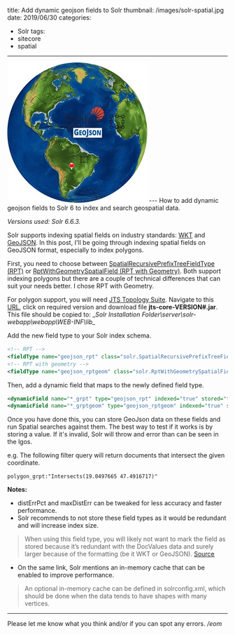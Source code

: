 title: Add dynamic geojson fields to Solr
thumbnail: /images/solr-spatial.jpg
date: 2019/06/30
categories:
- Solr
tags:
- sitecore
- spatial

---
<img class="hero-img" src="/images/solr-spatial.jpg" alt="Solr Spatial">
---
How to add dynamic geojson fields to Solr 6 to index and search geospatial data.
<!-- more -->

*Versions used: Solr 6.6.3.*

Solr supports indexing spatial fields on industry standards: [WKT](https://en.wikipedia.org/wiki/Well-known_text_representation_of_geometry) and [GeoJSON](https://geojson.org/). In this post, I'll be going through indexing spatial fields on GeoJSON format, especially to index polygons.

First, you need to choose between [SpatialRecursivePrefixTreeFieldType (RPT)](https://lucene.apache.org/solr/guide/6_6/spatial-search.html#SpatialSearch-RPT) or [RptWithGeometrySpatialField (RPT with Geometry)](https://lucene.apache.org/solr/guide/6_6/spatial-search.html#SpatialSearch-RptWithGeometrySpatialField). Both support indexing polygons but there are a couple of technical differences that can suit your needs better. I chose RPT with Geometry.

For polygon support, you will need [JTS Topology Suite](https://sourceforge.net/projects/jts-topo-suite/). Navigate to this [URL](https://repo1.maven.org/maven2/com/vividsolutions/jts-core/), click on required version and download file __jts-core-VERSION#.jar__. This file should be copied to: __Solr Installation Folder\server\solr-webapp\webapp\WEB-INF\lib\__

Add the new field type to your Solr index schema. 
``` xml
<!-- RPT -->
<fieldType name="geojson_rpt" class="solr.SpatialRecursivePrefixTreeFieldType" spatialContextFactory="JTS" geo="true" format="GeoJSON" autoIndex="true" validationRule="repairBuffer0" distErrPct="0.025" maxDistErr="0.001" distanceUnits="kilometers" />
<!-- RPT with geometry -->
<fieldType name="geojson_rptgeom" class="solr.RptWithGeometrySpatialField" spatialContextFactory="JTS" geo="true" format="GeoJSON" autoIndex="true" validationRule="repairBuffer0" distErrPct="0.15" maxDistErr="0.001" distanceUnits="kilometers"/>
```

Then, add a dynamic field that maps to the newly defined field type.
``` xml
<dynamicField name="*_grpt" type="geojson_rpt" indexed="true" stored="true" allowMultiOverlap="true"/>
<dynamicField name="*_grptgeom" type="geojson_rptgeom" indexed="true" stored="true" allowMultiOverlap="true"/>
```
Once you have done this, you can store GeoJson data on these fields and run Spatial searches against them. The best way to test if it works is by storing a value. If it's invalid, Solr will throw and error than can be seen in the lgos.

e.g. The following filter query will return documents that intersect the given coordinate.
```
polygon_grpt:"Intersects(19.0497665 47.4916717)"
```

__Notes:__
- distErrPct and maxDistErr can be tweaked for less accuracy and faster performance.
- Solr recommends to not store these field types as it would be redundant and will increase index size.
> When using this field type, you will likely not want to mark the field as stored because it’s redundant with the DocValues data and surely larger because of the formatting (be it WKT or GeoJSON). [Source](https://lucene.apache.org/solr/guide/6_6/spatial-search.html#SpatialSearch-RptWithGeometrySpatialField)
- On the same link, Solr mentions an in-memory cache that can be enabled to improve performance.
> An optional in-memory cache can be defined in solrconfig.xml, which should be done when the data tends to have shapes with many vertices. 


---

Please let me know what you think and/or if you can spot any errors.
*/eom*

